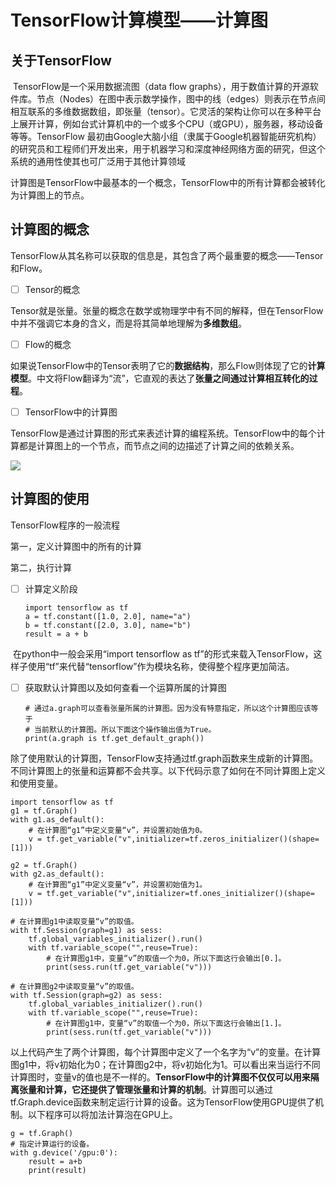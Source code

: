# TensorFlow计算模型——计算图

## 关于TensorFlow

​	TensorFlow是一个采用数据流图（data flow graphs），用于数值计算的开源软件库。节点（Nodes）在图中表示数学操作，图中的线（edges）则表示在节点间相互联系的多维数据数组，即张量（tensor）。它灵活的架构让你可以在多种平台上展开计算，例如台式计算机中的一个或多个CPU（或GPU），服务器，移动设备等等。TensorFlow 最初由Google大脑小组（隶属于Google机器智能研究机构）的研究员和工程师们开发出来，用于机器学习和深度神经网络方面的研究，但这个系统的通用性使其也可广泛用于其他计算领域

​        计算图是TensorFlow中最基本的一个概念，TensorFlow中的所有计算都会被转化为计算图上的节点。

## 计算图的概念

​        TensorFlow从其名称可以获取的信息是，其包含了两个最重要的概念——Tensor和Flow。

- [ ] Tensor的概念

​        Tensor就是张量。张量的概念在数学或物理学中有不同的解释，但在TensorFlow中并不强调它本身的含义，而是将其简单地理解为**多维数组**。

- [ ] Flow的概念

​        如果说TensorFlow中的Tensor表明了它的**数据结构**，那么Flow则体现了它的**计算模型**。中文将Flow翻译为“流”，它直观的表达了**张量之间通过计算相互转化的过程**。

- [ ] TensorFlow中的计算图

​        TensorFlow是通过计算图的形式来表述计算的编程系统。TensorFlow中的每个计算都是计算图上的一个节点，而节点之间的边描述了计算之间的依赖关系。

![](https://github.com/DWCTOD/AI_study/blob/master/image/20171221100429378.gif)



## 计算图的使用

TensorFlow程序的一般流程

第一，定义计算图中的所有的计算

第二，执行计算

- [ ] 计算定义阶段

  ```
  import tensorflow as tf
  a = tf.constant([1.0, 2.0], name="a")
  b = tf.constant([2.0, 3.0], name="b")
  result = a + b
  ```

​        在python中一般会采用“import tensorflow as tf”的形式来载入TensorFlow，这样子使用“tf”来代替“tensorflow”作为模块名称，使得整个程序更加简洁。

- [ ] 获取默认计算图以及如何查看一个运算所属的计算图

  ```
  # 通过a.graph可以查看张量所属的计算图。因为没有特意指定，所以这个计算图应该等于
  # 当前默认的计算图。所以下面这个操作输出值为True。
  print(a.graph is tf.get_default_graph())
  ```

​        除了使用默认的计算图，TensorFlow支持通过tf.graph函数来生成新的计算图。不同计算图上的张量和运算都不会共享。以下代码示意了如何在不同计算图上定义和使用变量。

```
import tensorflow as tf
g1 = tf.Graph()
with g1.as_default():
    # 在计算图“g1”中定义变量“v”，并设置初始值为0。
    v = tf.get_variable("v",initializer=tf.zeros_initializer()(shape=[1]))
    
g2 = tf.Graph()
with g2.as_default():
    # 在计算图“g1”中定义变量“v”，并设置初始值为1。
    v = tf.get_variable("v",initializer=tf.ones_initializer()(shape=[1]))
    
# 在计算图g1中读取变量“v”的取值。
with tf.Session(graph=g1) as sess:
    tf.global_variables_initializer().run()
    with tf.variable_scope("",reuse=True):
        # 在计算图g1中，变量“v”的取值一个为0，所以下面这行会输出[0.]。
        print(sess.run(tf.get_variable("v")))
        
# 在计算图g2中读取变量“v”的取值。
with tf.Session(graph=g2) as sess:
    tf.global_variables_initializer().run()
    with tf.variable_scope("",reuse=True):
        # 在计算图g1中，变量“v”的取值一个为0，所以下面这行会输出[1.]。
        print(sess.run(tf.get_variable("v")))
```

​        以上代码产生了两个计算图，每个计算图中定义了一个名字为“v”的变量。在计算图g1中，将v初始化为0；在计算图g2中，将v初始化为1。可以看出来当运行不同计算图时，变量v的值也是不一样的。**TensorFlow中的计算图不仅仅可以用来隔离张量和计算，它还提供了管理张量和计算的机制**。计算图可以通过tf.Graph.device函数来制定运行计算的设备。这为TensorFlow使用GPU提供了机制。以下程序可以将加法计算泡在GPU上。

```
g = tf.Graph()
# 指定计算运行的设备。
with g.device('/gpu:0'):
    result = a+b
    print(result)
    
```









